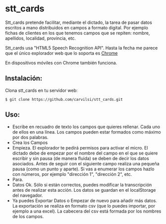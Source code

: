 # stt_cards

Stt_cards pretende facilitar, mediante el dictado, la tarea de pasar datos escritos a mano distribuidos en campos a formato digital. Por ejemplo fichas de clientes en los que tenemos campos que se repiten: nombre, apellidos, localidad, provincia, etc. 

Stt_cards usa "HTML5 Speech Recognition API". Hasta la fecha me parece que el único explorador web que lo soporta es [Chrome](//www.google.com/chrome)

En dispositivos móviles con Chrome también funciona.

<h2>Instalación:</h2>

Clona stt_cards en tu servidor web:

`$ git clone https://github.com/carvilsi/stt_cards.git`

<h2>Uso:</h2>

* Escribe en recuadro de texto los campos que quieres rellenar. Cada uno de ellos en una línea. Los campos pueden estar formados como máximo por dos palabras.
* Crea los Campos
* Empieza. El explorador te pedirá permisos para activar el micro. El dictado debe de empezar por el nombre del campo en el que se quiere escribir y sin pausa (de manera fluida) se deben de decir los datos asociados. Antes de seguir con el siguiente campo realiza una pequeña pausa (como un punto y aparte). Si vas a enumerar los campos hazlo con números, por ejemplo "dirección 1", "dirección 2", etc.
* Para.
* Datos Ok. Sólo si están correctos, puedes modificar la transcripción antes de realizar esta acción. Los datos se guardan en el localStorage del navegador.
* Ya puedes Exportar Datos o Empezar de nuevo para añadir más datos. La exportación se realiza en formato csv (que lo puedes importar, por ejemplo a una excel). La cabecera del csv está formada por los nombres de los campos. 
